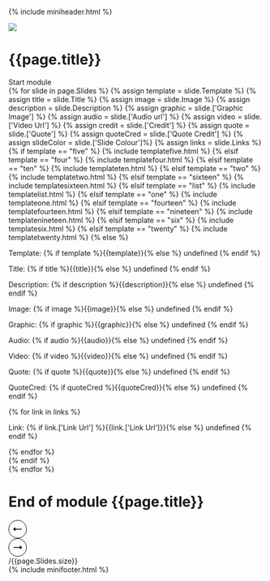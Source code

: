 {% include miniheader.html %}
<div class="slides-wrapper">
  <div id="slide-0" class="slide slide-cover">
    <img src="{{page.['Cover Image']}}">
    <div class="som-wrapper">
      <h1 style="color:{{page.['Cover Colour']}};">{{page.title}}</h1>
      <div class="som-button" style="color:{{page.['Cover Colour']}}; border-color:{{page.['Cover Colour']}};">Start module</div>
    </div>
  </div>
  {% for slide in page.Slides %}
  {% assign template = slide.Template %}
  {% assign title = slide.Title %}
  {% assign image = slide.Image %}
  {% assign description = slide.Description %}
  {% assign graphic = slide.['Graphic Image'] %}
  {% assign audio = slide.['Audio url'] %}
  {% assign video = slide.['Video Url'] %}
  {% assign credit = slide.['Credit'] %}
  {% assign quote = slide.['Quote'] %}
  {% assign quoteCred = slide.['Quote Credit'] %}
  {% assign slideColor = slide.['Slide Colour']%}
  {% assign links = slide.Links %}
    <div id="slide-{{ forloop.index }}" class="slide {{template}} {%if image %}white{% endif %}" {%if slideColor %}style="background-color:{{slideColor}};"{% endif %}>
      <div class="som-wrapper">
        {% if template == "five" %}
          {% include templatefive.html %}
        {% elsif template == "four" %}
          {% include templatefour.html %}
        {% elsif template == "ten" %}
          {% include templateten.html %}
        {% elsif template == "two" %}
          {% include templatetwo.html %}
        {% elsif template == "sixteen" %}
          {% include templatesixteen.html %}
        {% elsif template == "list" %}
          {% include templatelist.html %}
        {% elsif template == "one" %}
          {% include templateone.html %}
        {% elsif template == "fourteen" %}
          {% include templatefourteen.html %}
        {% elsif template == "nineteen" %}
          {% include templatenineteen.html %}
        {% elsif template == "six" %}
          {% include templatesix.html %}
        {% elsif template == "twenty" %}
          {% include templatetwenty.html %}
        {% else %}
          <div class="dev-info">
            <p>Template: {% if template %}{{template}}{% else %} undefined {% endif %}</p>
            <p>Title: {% if title %}{{title}}{% else %} undefined {% endif %}</p>
            <p>Description: {% if description %}{{description}}{% else %} undefined {% endif %}</p>
            <p>Image: {% if image %}{{image}}{% else %} undefined {% endif %}</p>
            <p>Graphic: {% if graphic %}{{graphic}}{% else %} undefined {% endif %}</p>
            <p>Audio: {% if audio %}{{audio}}{% else %} undefined {% endif %}</p>
            <p>Video: {% if video %}{{video}}{% else %} undefined {% endif %}</p>
            <p>Quote: {% if quote %}{{quote}}{% else %} undefined {% endif %}</p>
            <p>QuoteCred: {% if quoteCred %}{{quoteCred}}{% else %} undefined {% endif %}</p>
            {% for link in links %}
              <p>Link: {% if link.['Link Url'] %}{{link.['Link Url']}}{% else %} undefined {% endif %}</p>
            {% endfor %}
          </div>
        {% endif %}
      </div>
    </div>
  {% endfor %}
  <div id="slide-end" class="slide four slide-cover slide-end">
    <div class="som-wrapper">
      <h1>
        <span>End of module</span>
        {{page.title}}
      </h1>
    </div>
  </div>
</div>
<div class="slides-footer">
  <div class="slides-counter">
    <div class="som-wrapper">
      <div class="controls">
        <div class="previous-slide">
          <svg width="36" height="36" viewBox="0 0 36 36" fill="none" xmlns="http://www.w3.org/2000/svg"><path d="M9 17.99L13.519 14v3.196H26v1.57H13.519V22L9 17.99z" fill="#000"/><circle cx="18" cy="18" r="17.5" transform="rotate(-180 18 18)" stroke="#000"/></svg>
        </div>
        <div class="next-slide">
          <svg width="36" height="36" viewBox="0 0 36 36" fill="none" xmlns="http://www.w3.org/2000/svg"><path d="M27 18.01L22.481 22v-3.196H10v-1.57h12.481V14L27 18.01z" fill="#000"/><circle cx="18" cy="18" r="17.5" stroke="#000"/></svg>
        </div>
        <div class="pagination"><span class="update-numbers"></span> /{{page.Slides.size}}</div>
      </div>
      <div class="dots"></div>
    </div>
  </div>
</div>
{% include minifooter.html %}

